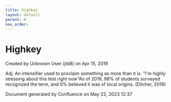 ```yaml
---
title: Highkey
layout: default
parent: H
nav_order:
---
```


# Highkey

Created by  Unknown User (jtd8) on Apr 15, 2019

Adj. An intensifier used to proclaim something as more than it is. &quot;I'm highly stressing about this test right now&quot;As of 2019, 98% of students surveyed recognized the term, and 0% believed it was of local origins. (Dilcher, 2019) 

Document generated by Confluence on May 22, 2023 12:37


